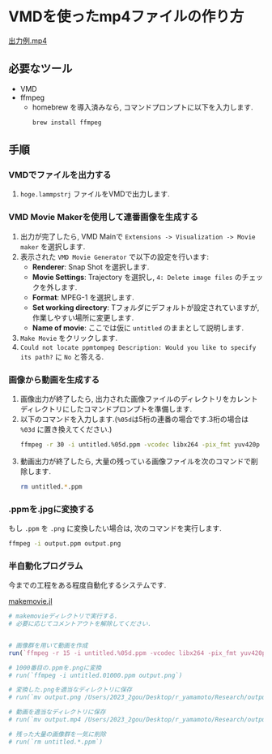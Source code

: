 # VMDを使ったmp4ファイルの作り方

[出力例.mp4](https://youtu.be/fxn1mU1ZZFQ)


## 必要なツール

- VMD 
- ffmpeg 
  -  homebrew を導入済みなら, コマンドプロンプトに以下を入力します. 
      ```bash
      brew install ffmpeg 
      ```


## 手順


### VMDでファイルを出力する

1. `hoge.lammpstrj` ファイルをVMDで出力します.


### VMD Movie Makerを使用して連番画像を生成する

1. 出力が完了したら, VMD Mainで `Extensions -> Visualization -> Movie maker` を選択します.
2. 表示された `VMD Movie Generator` で以下の設定を行います:
    - **Renderer**: Snap Shot を選択します.
    - **Movie Settings**: Trajectory を選択し, `4: Delete image files` のチェックを外します.
    - **Format**: MPEG-1 を選択します.
    - **Set working directory**: Tフォルダにデフォルトが設定されていますが, 作業しやすい場所に変更します.
    - **Name of movie**: ここでは仮に `untitled` のままとして説明します.
3. `Make Movie` をクリックします.
4. `Could not locate ppmtompeg Description: Would you like to specify its path?` に `No` と答える.


### 画像から動画を生成する

1. 画像出力が終了したら, 出力された画像ファイルのディレクトリをカレントディレクトリにしたコマンドプロンプトを準備します.
2. 以下のコマンドを入力します.(`%05d`は5桁の連番の場合です.3桁の場合は `%03d` に置き換えてください.)
    ```bash
    ffmpeg -r 30 -i untitled.%05d.ppm -vcodec libx264 -pix_fmt yuv420p -r 30 output.mp4
    ```
3. 動画出力が終了したら, 大量の残っている画像ファイルを次のコマンドで削除します.
    ```bash
    rm untitled.*.ppm
    ```


### .ppmを.jpgに変換する

もし `.ppm` を `.png` に変換したい場合は, 次のコマンドを実行します.

```bash
ffmpeg -i output.ppm output.png
```


### 半自動化プログラム

今までの工程をある程度自動化するシステムです.

[makemovie.jl](/HowTo/julia/makemovie.jl)

```julia
# makemovieディレクトリで実行する.
# 必要に応じてコメントアウトを解除してください.


# 画像群を用いて動画を作成
run(`ffmpeg -r 15 -i untitled.%05d.ppm -vcodec libx264 -pix_fmt yuv420p -r 30 output.mp4`)

# 1000番目の.ppmを.pngに変換
# run(`ffmpeg -i untitled.01000.ppm output.png`)

# 変換した.pngを適当なディレクトリに保存
# run(`mv output.png /Users/2023_2gou/Desktop/r_yamamoto/Research/outputdir/imagedir/`)

# 動画を適当なディレクトリに保存
# run(`mv output.mp4 /Users/2023_2gou/Desktop/r_yamamoto/Research/outputdir/moviedir/`)

# 残った大量の画像群を一気に削除
# run(`rm untitled.*.ppm`)
```